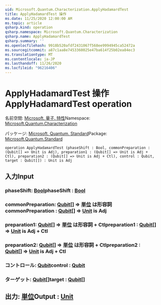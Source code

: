 ```yaml
---
uid: Microsoft.Quantum.Characterization.ApplyHadamardTest
title: ApplyHadamardTest 操作
ms.date: 11/25/2020 12:00:00 AM
ms.topic: article
qsharp.kind: operation
qsharp.namespace: Microsoft.Quantum.Characterization
qsharp.name: ApplyHadamardTest
qsharp.summary: ''
ms.openlocfilehash: 9918b520afdf2431067f568ee9994945ca52472a
ms.sourcegitcommit: a87c1aa8e7453360025e47ba614f25b02ea84ec3
ms.translationtype: MT
ms.contentlocale: ja-JP
ms.lasthandoff: 11/26/2020
ms.locfileid: "96216406"
---
```

# <a name="applyhadamardtest-operation"></a><span data-ttu-id="657b5-102">ApplyHadamardTest 操作</span><span class="sxs-lookup"><span data-stu-id="657b5-102">ApplyHadamardTest operation</span></span>

<span data-ttu-id="657b5-103">名前空間: [Microsoft. 量子. 特性](xref:Microsoft.Quantum.Characterization)</span><span class="sxs-lookup"><span data-stu-id="657b5-103">Namespace: [Microsoft.Quantum.Characterization](xref:Microsoft.Quantum.Characterization)</span></span>

<span data-ttu-id="657b5-104">パッケージ: [Microsoft. Quantum. Standard](https://nuget.org/packages/Microsoft.Quantum.Standard)</span><span class="sxs-lookup"><span data-stu-id="657b5-104">Package: [Microsoft.Quantum.Standard](https://nuget.org/packages/Microsoft.Quantum.Standard)</span></span>




```qsharp
operation ApplyHadamardTest (phaseShift : Bool, commonPreparation : (Qubit[] => Unit is Adj), preparation1 : (Qubit[] => Unit is Adj + Ctl), preparation2 : (Qubit[] => Unit is Adj + Ctl), control : Qubit, target : Qubit[]) : Unit is Adj
```


## <a name="input"></a><span data-ttu-id="657b5-105">入力</span><span class="sxs-lookup"><span data-stu-id="657b5-105">Input</span></span>

### <a name="phaseshift--bool"></a><span data-ttu-id="657b5-106">phaseShift: [Bool](xref:microsoft.quantum.lang-ref.bool)</span><span class="sxs-lookup"><span data-stu-id="657b5-106">phaseShift : [Bool](xref:microsoft.quantum.lang-ref.bool)</span></span>




### <a name="commonpreparation--qubit--unit--is-adj"></a><span data-ttu-id="657b5-107">commonPreparation: [Qubit](xref:microsoft.quantum.lang-ref.qubit)[] => [単位](xref:microsoft.quantum.lang-ref.unit)  は形容詞</span><span class="sxs-lookup"><span data-stu-id="657b5-107">commonPreparation : [Qubit](xref:microsoft.quantum.lang-ref.qubit)[] => [Unit](xref:microsoft.quantum.lang-ref.unit)  is Adj</span></span>




### <a name="preparation1--qubit--unit--is-adj--ctl"></a><span data-ttu-id="657b5-108">preparation1: [Qubit](xref:microsoft.quantum.lang-ref.qubit)[] => [単位](xref:microsoft.quantum.lang-ref.unit)  は形容詞 + Ctl</span><span class="sxs-lookup"><span data-stu-id="657b5-108">preparation1 : [Qubit](xref:microsoft.quantum.lang-ref.qubit)[] => [Unit](xref:microsoft.quantum.lang-ref.unit)  is Adj + Ctl</span></span>




### <a name="preparation2--qubit--unit--is-adj--ctl"></a><span data-ttu-id="657b5-109">preparation2: [Qubit](xref:microsoft.quantum.lang-ref.qubit)[] => [単位](xref:microsoft.quantum.lang-ref.unit)  は形容詞 + Ctl</span><span class="sxs-lookup"><span data-stu-id="657b5-109">preparation2 : [Qubit](xref:microsoft.quantum.lang-ref.qubit)[] => [Unit](xref:microsoft.quantum.lang-ref.unit)  is Adj + Ctl</span></span>




### <a name="control--qubit"></a><span data-ttu-id="657b5-110">コントロール: [Qubit](xref:microsoft.quantum.lang-ref.qubit)</span><span class="sxs-lookup"><span data-stu-id="657b5-110">control : [Qubit](xref:microsoft.quantum.lang-ref.qubit)</span></span>




### <a name="target--qubit"></a><span data-ttu-id="657b5-111">ターゲット: [Qubit](xref:microsoft.quantum.lang-ref.qubit)[]</span><span class="sxs-lookup"><span data-stu-id="657b5-111">target : [Qubit](xref:microsoft.quantum.lang-ref.qubit)[]</span></span>





## <a name="output--unit"></a><span data-ttu-id="657b5-112">出力: [単位](xref:microsoft.quantum.lang-ref.unit)</span><span class="sxs-lookup"><span data-stu-id="657b5-112">Output : [Unit](xref:microsoft.quantum.lang-ref.unit)</span></span>

